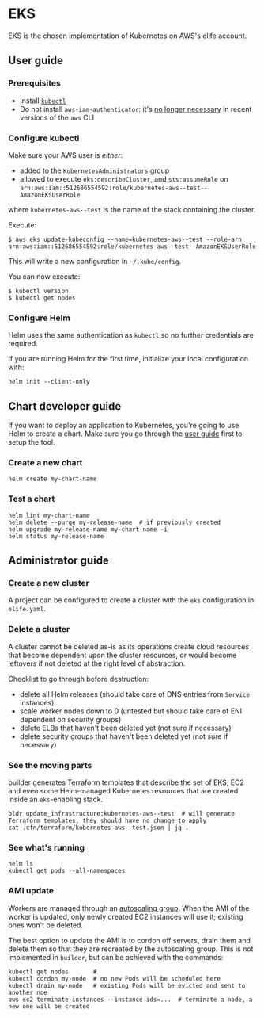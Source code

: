# EKS

EKS is the chosen implementation of Kubernetes on AWS's elife account.

## User guide

### Prerequisites

- Install [`kubectl`](https://kubernetes.io/docs/tasks/tools/install-kubectl/)
- Do not install `aws-iam-authenticator`: it's [no longer necessary](https://docs.aws.amazon.com/cli/latest/reference/eks/get-token.html) in recent versions of the `aws` CLI

### Configure kubectl

Make sure your AWS user is _either_:

- added to the `KubernetesAdministrators` group
- allowed to execute `eks:describeCluster`, and `sts:assumeRole` on `arn:aws:iam::512686554592:role/kubernetes-aws--test--AmazonEKSUserRole`

where `kubernetes-aws--test` is the name of the stack containing the cluster.

Execute:

```
$ aws eks update-kubeconfig --name=kubernetes-aws--test --role-arn arn:aws:iam::512686554592:role/kubernetes-aws--test--AmazonEKSUserRole
```

This will write a new configuration in `~/.kube/config`.

You can now execute:
```
$ kubectl version
$ kubectl get nodes
```

### Configure Helm

Helm uses the same authentication as `kubectl` so no further credentials are required.

If you are running Helm for the first time, initialize your local configuration with:

```
helm init --client-only
```

## Chart developer guide

If you want to deploy an application to Kubernetes, you're going to use Helm to create a chart. Make sure you go through the [user guide](#user-guide) first to setup the tool.

### Create a new chart

```
helm create my-chart-name
```

### Test a chart

```
helm lint my-chart-name
helm delete --purge my-release-name  # if previously created
helm upgrade my-release-name my-chart-name -i
helm status my-release-name
```

## Administrator guide

### Create a new cluster

A project can be configured to create a cluster with the `eks` configuration in `elife.yaml`.

### Delete a cluster

A cluster cannot be deleted as-is as its operations create cloud resources that become dependent upon the cluster resources, or would become leftovers if not deleted at the right level of abstraction.

Checklist to go through before destruction:

- delete all Helm releases (should take care of DNS entries from `Service` instances)
- scale worker nodes down to 0 (untested but should take care of ENI dependent on security groups)
- delete ELBs that haven't been deleted yet (not sure if necessary)
- delete security groups that haven't been deleted yet (not sure if necessary)

### See the moving parts

builder generates Terraform templates that describe the set of EKS, EC2 and even some Helm-managed Kubernetes resources that are created inside an `eks`-enabling stack.

```
bldr update_infrastructure:kubernetes-aws--test  # will generate Terraform templates, they should have no change to apply
cat .cfn/terraform/kubernetes-aws--test.json | jq .
```

### See what's running

```
helm ls
kubectl get pods --all-namespaces
```

### AMI update

Workers are managed through an [autoscaling group](https://docs.aws.amazon.com/autoscaling/ec2/userguide/AutoScalingGroup.html). When the AMI of the worker is updated, only newly created EC2 instances will use it; existing ones won't be deleted.

The best option to update the AMI is to cordon off servers, drain them and delete them so that they are recreated by the autoscaling group. This is not implemented in `builder`, but can be achieved with the commands:

```
kubectl get nodes       # 
kubectl cordon my-node  # no new Pods will be scheduled here
kubectl drain my-node   # existing Pods will be evicted and sent to another noe
aws ec2 terminate-instances --instance-ids=...  # terminate a node, a new one will be created
```
